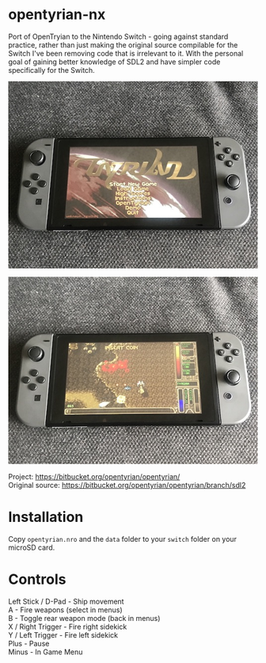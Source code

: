 # opentyrian-nx
Port of OpenTryian to the Nintendo Switch - going against standard practice, rather than just making the original source compilable for the Switch I've been removing code that is irrelevant to it. With the personal goal of gaining better knowledge of SDL2 and have simpler code specifically for the Switch. 

![Open Tyrian on Switch Hardware](switch_001.jpg)  
  
![Open Tyrian on Switch Hardware](switch_002.jpg)

Project: https://bitbucket.org/opentyrian/opentyrian/  
Original source: https://bitbucket.org/opentyrian/opentyrian/branch/sdl2

# Installation
Copy `opentyrian.nro` and the `data` folder to your `switch` folder on your microSD card.

# Controls
Left Stick / D-Pad - Ship movement  
A - Fire weapons (select in menus)  
B - Toggle rear weapon mode (back in menus)  
X / Right Trigger - Fire right sidekick  
Y / Left Trigger - Fire left sidekick  
Plus - Pause  
Minus - In Game Menu